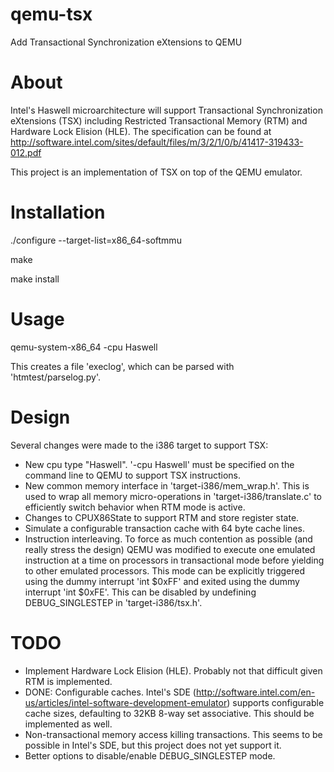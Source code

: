 qemu-tsx
========

Add Transactional Synchronization eXtensions to QEMU

About
========

Intel's Haswell microarchitecture will support Transactional Synchronization eXtensions (TSX)
including Restricted Transactional Memory (RTM) and Hardware Lock Elision (HLE). The specification
can be found at http://software.intel.com/sites/default/files/m/3/2/1/0/b/41417-319433-012.pdf

This project is an implementation of TSX on top of the QEMU emulator.


Installation
========

./configure --target-list=x86_64-softmmu

make

make install

Usage
========

qemu-system-x86_64 -cpu Haswell

This creates a file 'execlog', which can be parsed with 'htmtest/parselog.py'.

Design
========

Several changes were made to the i386 target to support TSX:

* New cpu type "Haswell". '-cpu Haswell' must be specified on the command line to QEMU to support TSX instructions.
* New common memory interface in 'target-i386/mem_wrap.h'. This is used to wrap all memory micro-operations in 
'target-i386/translate.c' to efficiently switch behavior when RTM mode is active.
* Changes to CPUX86State to support RTM and store register state.
* Simulate a configurable transaction cache with 64 byte cache lines.
* Instruction interleaving. To force as much contention as possible (and really stress the design) QEMU was modified to 
execute one emulated instruction at a time on processors in transactional mode before yielding to other 
emulated processors. This mode can be explicitly triggered using the dummy interrupt 'int $0xFF' and exited using the
dummy interrupt 'int $0xFE'. This can be disabled by undefining DEBUG_SINGLESTEP in 'target-i386/tsx.h'.

TODO
========

* Implement Hardware Lock Elision (HLE). Probably not that difficult given RTM is implemented.
* DONE: Configurable caches. Intel's SDE (http://software.intel.com/en-us/articles/intel-software-development-emulator) supports 
configurable cache sizes, defaulting to 32KB 8-way set associative. This should be implemented as well.
* Non-transactional memory access killing transactions. This seems to be possible in Intel's SDE, but this 
project does not yet support it.
* Better options to disable/enable DEBUG_SINGLESTEP mode.


 

